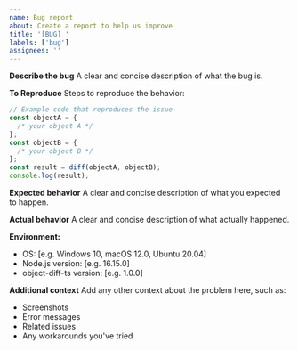 ```yaml
---
name: Bug report
about: Create a report to help us improve
title: '[BUG] '
labels: ['bug']
assignees: ''
---
```


**Describe the bug**
A clear and concise description of what the bug is.

**To Reproduce**
Steps to reproduce the behavior:

```typescript
// Example code that reproduces the issue
const objectA = {
  /* your object A */
};
const objectB = {
  /* your object B */
};
const result = diff(objectA, objectB);
console.log(result);
```

**Expected behavior**
A clear and concise description of what you expected to happen.

**Actual behavior**
A clear and concise description of what actually happened.

**Environment:**

- OS: [e.g. Windows 10, macOS 12.0, Ubuntu 20.04]
- Node.js version: [e.g. 16.15.0]
- object-diff-ts version: [e.g. 1.0.0]

**Additional context**
Add any other context about the problem here, such as:

- Screenshots
- Error messages
- Related issues
- Any workarounds you've tried
